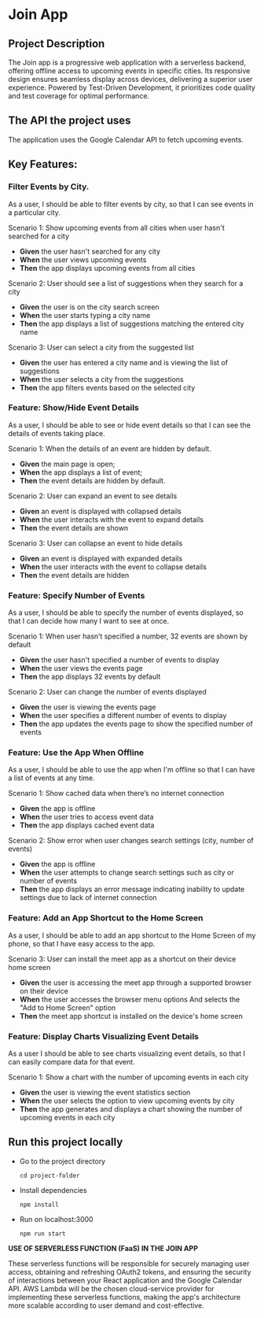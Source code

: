 
# Join App

## Project Description

The Join app is a progressive web application with a serverless backend,
offering offline access to upcoming events in specific cities. Its responsive design
ensures seamless display across devices, delivering a superior user experience.
Powered by Test-Driven Development, it prioritizes code quality and test coverage for optimal performance.

## The API the project uses
The application uses the Google Calendar API to fetch upcoming events.

## Key Features:

### Filter Events by City.
As a user, I should be able to filter events by city, so that I can see events in a particular city.

Scenario 1: Show upcoming events from all cities when user hasn't searched for a city
* **Given** the user hasn't searched for any city
* **When** the user views upcoming events
* **Then** the app displays upcoming events from all cities

Scenario 2: User should see a list of suggestions when they search for a city
* **Given** the user is on the city search screen
* **When** the user starts typing a city name
* **Then** the app displays a list of suggestions matching the entered city name

Scenario 3: User can select a city from the suggested list
* **Given** the user has entered a city name and is viewing the list of suggestions
* **When**  the user selects a city from the suggestions
* **Then**  the app filters events based on the selected city

### Feature: Show/Hide Event Details
As a user, I should be able to see or hide event details so that I can see the details of events taking place.

Scenario 1: When the details of an event are hidden by default.
* **Given** the main page is open;
* **When** the app displays a list of event;
* **Then** the event details are hidden by default.

Scenario 2: User can expand an event to see details
* **Given** an event is displayed with collapsed details
* **When** the user interacts with the event to expand details
* **Then** the event details are shown

Scenario 3: User can collapse an event to hide details
* **Given** an event is displayed with expanded details
* **When** the user interacts with the event to collapse details
* **Then** the event details are hidden

### Feature: Specify Number of Events
As a user, I should be able to specify the number of events displayed, so that I can decide how many I want to see at once.

Scenario 1: When user hasn’t specified a number, 32 events are shown by default
* **Given** the user hasn't specified a number of events to display
* **When** the user views the events page
* **Then** the app displays 32 events by default

Scenario 2: User can change the number of events displayed
* **Given** the user is viewing the events page
* **When** the user specifies a different number of events to display
* **Then** the app updates the events page to show the specified number of events

### Feature: Use the App When Offline
As a user, I should be able to use the app when I'm offline so that I can have a list of events at any time. 

Scenario 1: Show cached data when there’s no internet connection
* **Given**  the app is offline
* **When** the user tries to access event data
* **Then** the app displays cached event data

Scenario 2: Show error when user changes search settings (city, number of events)
* **Given**  the app is offline
* **When** the user attempts to change search settings such as city or number of events
* **Then** the app displays an error message indicating inability to update settings due to lack of internet connection

### Feature: Add an App Shortcut to the Home Screen
As a user, I should be able to add an app shortcut to the Home Screen of my phone, so that I have easy access to the app.

Scenario 3: User can install the meet app as a shortcut on their device home screen
* **Given** the user is accessing the meet app through a supported browser on their device
* **When** the user accesses the browser menu options
    And selects the "Add to Home Screen" option
* **Then** the meet app shortcut is installed on the device's home screen

### Feature: Display Charts Visualizing Event Details
As a user I should be able to see charts visualizing event details, so that I can easily compare data for that event. 

Scenario 1: Show a chart with the number of upcoming events in each city
* **Given**  the user is viewing the event statistics section
* **When** the user selects the option to view upcoming events by city
* **Then** the app generates and displays a chart showing the number of upcoming events in each city



## Run this project locally
- Go to the project directory

      cd project-folder

- Install dependencies

      npm install

- Run on localhost:3000

      npm run start

**USE OF SERVERLESS FUNCTION (FaaS) IN THE JOIN APP**

These serverless functions will be responsible for securely managing user access, obtaining and refreshing OAuth2 tokens, and ensuring the security of interactions between your React application and the Google Calendar API.
AWS Lambda will be the chosen cloud-service provider for implementing these serverless functions, making the app's architecture more scalable according to user demand and cost-effective.
